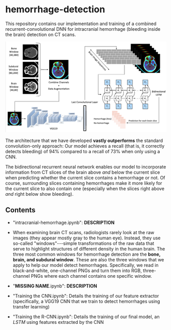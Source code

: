 # hemorrhage-detection

This repository contains our implementation and training of a combined recurrent-convolutional DNN for intracranial hemorrhage (bleeding inside the brain) detection on CT scans.

![model](model.png)

The architecture that we have developed **vastly outperforms** the standard convolution-only approach: Our model achieves a recall (that is, it correctly detects bleeding) of 94% compared to a recall of 73% when only using a CNN.

The bidirectional recurrent neural network enables our model to incorporate information from CT slices of the brain above *and* below the current slice when predicting whether the current slice contains a hemorrhage or not. Of course, surrounding slices containing hemorrhages make it more likely for the current slice to also contain one (especially when the slices right above *and* right below show bleeding).


## Contents

* "intracranial-hemorrhage.ipynb": **DESCRIPTION**

*   When examining brain CT scans, radiologists rarely look at the raw images (they appear mostly gray to the human eye). Instead, they use so-called "windows"---simple transformations of the raw data that serve to highlight structures of different density in the human brain. The three most common windows for hemorrhage detection are the **bone, brain, and subdural window**. These are also the three windows that we apply to help our model detect hemorrhages. Specifically, we read in black-and-white, one-channel PNGs and turn them into RGB, three-channel PNGs where each channel contains one specific window.

* "**MISSING NAME**.ipynb": **DESCRIPTION**

* "Training the CNN.ipynb": Details the training of our feature extractor (specifically, a VGG19 CNN that we train to detect hemorrhages using transfer learning)

* "Training the R-CNN.ipynb": Details the training of our final model, an *LSTM* using features extracted by the CNN


